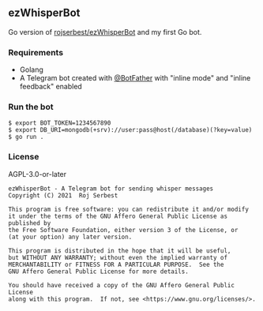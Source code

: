 ## ezWhisperBot

Go version of [rojserbest/ezWhisperBot](https://github.com/rojserbest/ezWhisperBot) and my first Go bot.

### Requirements

- Golang
- A Telegram bot created with [@BotFather](https://t.me/BotFather)
    with "inline mode" and "inline feedback" enabled

### Run the bot

```
$ export BOT_TOKEN=1234567890
$ export DB_URI=mongodb(+srv)://user:pass@host(/database)(?key=value)
$ go run .
```

### License

AGPL-3.0-or-later

```
ezWhisperBot - A Telegram bot for sending whisper messages
Copyright (C) 2021  Roj Serbest

This program is free software: you can redistribute it and/or modify
it under the terms of the GNU Affero General Public License as published by
the Free Software Foundation, either version 3 of the License, or
(at your option) any later version.

This program is distributed in the hope that it will be useful,
but WITHOUT ANY WARRANTY; without even the implied warranty of
MERCHANTABILITY or FITNESS FOR A PARTICULAR PURPOSE.  See the
GNU Affero General Public License for more details.

You should have received a copy of the GNU Affero General Public License
along with this program.  If not, see <https://www.gnu.org/licenses/>.
```
